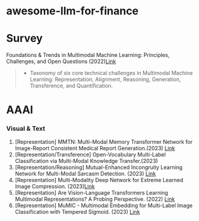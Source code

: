 # awesome-llm-for-finance

# Survey
Foundations & Trends in Multimodal Machine Learning: Principles, Challenges, and Open Questions (2022)[Link](https://arxiv.org/abs/2209.03430)
> * Taxonomy of six core technical challenges in Multimodal Machine Learning: Representation, Alignment, Reasoning, Generation, Transference, and Quantification.

# AAAI 
### Visual & Text
1. [Representation] MMTN: Multi-Modal Memory Transformer Network for Image-Report Consistent Medical Report Generation.(2023) [Link](https://ojs.aaai.org/index.php/AAAI/article/view/25100)
2. [Representation/Transference] Open-Vocabulary Multi-Label Classification via Multi-Modal Knowledge Transfer.(2023)
3. [Representation/Reasoning] Mutual-Enhanced Incongruity Learning Network for Multi-Modal Sarcasm Detection. (2023) [Link](https://ojs.aaai.org/index.php/AAAI/article/view/26138)
4. [Representation] Multi-Modality Deep Network for Extreme Learned Image Compression. (2023)[Link](https://ojs.aaai.org/index.php/AAAI/article/view/25184)
5. [Representation] Are Vision-Language Transformers Learning Multimodal Representations? A Probing Perspective. (2022) [Link](https://ojs.aaai.org/index.php/AAAI/article/view/21375)
6. [Representation] MuMIC - Multimodal Embedding for Multi-Label Image Classification with Tempered Sigmoid. (2023) [Link](https://ojs.aaai.org/index.php/AAAI/article/view/26850)
